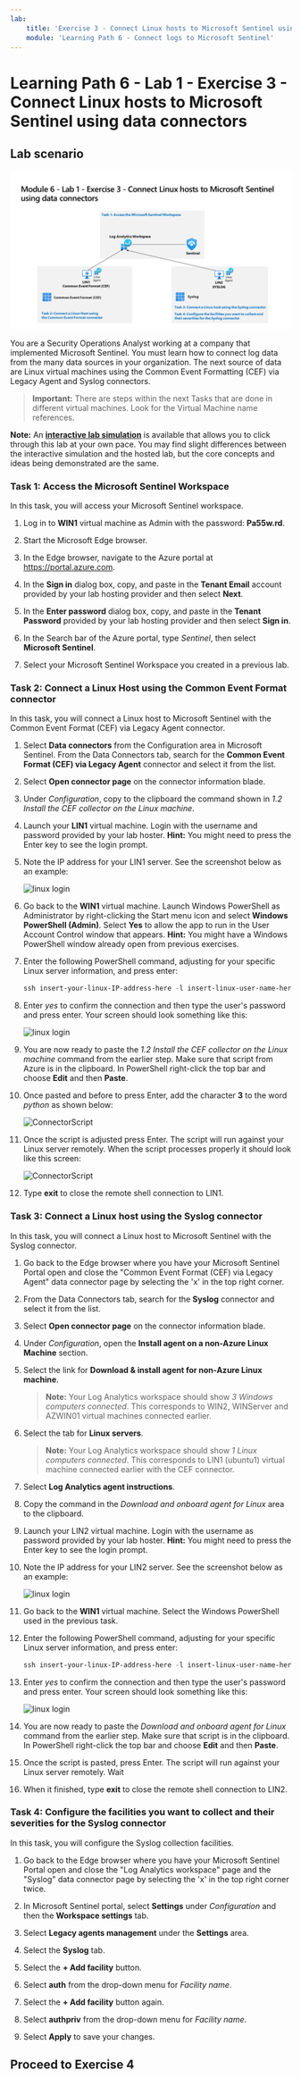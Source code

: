 ```yaml
---
lab:
    title: 'Exercise 3 - Connect Linux hosts to Microsoft Sentinel using data connectors'
    module: 'Learning Path 6 - Connect logs to Microsoft Sentinel'
---
```


# Learning Path 6 - Lab 1 - Exercise 3 - Connect Linux hosts to Microsoft Sentinel using data connectors

## Lab scenario

![Lab overview.](../Media/SC-200-Lab_Diagrams_Mod6_L1_Ex3.png)

You are a Security Operations Analyst working at a company that implemented Microsoft Sentinel. You must learn how to connect log data from the many data sources in your organization. The next source of data are Linux virtual machines using the Common Event Formatting (CEF) via Legacy Agent and Syslog connectors.


>**Important:** There are steps within the next Tasks that are done in different virtual machines. Look for the Virtual Machine name references.

**Note:** An **[interactive lab simulation](https://mslabs.cloudguides.com/guides/SC-200%20Lab%20Simulation%20-%20Connect%20Linux%20hosts%20to%20Microsoft%20Sentinel%20using%20data%20connectors)** is available that allows you to click through this lab at your own pace. You may find slight differences between the interactive simulation and the hosted lab, but the core concepts and ideas being demonstrated are the same. 

### Task 1: Access the Microsoft Sentinel Workspace

In this task, you will access your Microsoft Sentinel workspace.

1. Log in to **WIN1** virtual machine as Admin with the password: **Pa55w.rd**.  

1. Start the Microsoft Edge browser.

1. In the Edge browser, navigate to the Azure portal at https://portal.azure.com.

1. In the **Sign in** dialog box, copy, and paste in the **Tenant Email** account provided by your lab hosting provider and then select **Next**.

1. In the **Enter password** dialog box, copy, and paste in the **Tenant Password** provided by your lab hosting provider and then select **Sign in**.

1. In the Search bar of the Azure portal, type *Sentinel*, then select **Microsoft Sentinel**.

1. Select your Microsoft Sentinel Workspace you created in a previous lab.


### Task 2: Connect a Linux Host using the Common Event Format connector

In this task, you will connect a Linux host to Microsoft Sentinel with the Common Event Format (CEF) via Legacy Agent connector.

1. Select **Data connectors** from the Configuration area in Microsoft Sentinel. From the Data Connectors tab, search for the **Common Event Format (CEF) via Legacy Agent** connector and select it from the list.

1. Select **Open connector page** on the connector information blade.

1. Under *Configuration*, copy to the clipboard the command shown in *1.2 Install the CEF collector on the Linux machine*.

1. Launch your **LIN1** virtual machine. Login with the username and password provided by your lab hoster. **Hint:** You might need to press the Enter key to see the login prompt. 

1. Note the IP address for your LIN1 server. See the screenshot below as an example:

    ![linux login](../Media/LinuxLoginExample.png)

1. Go back to the **WIN1** virtual machine. Launch Windows PowerShell as Administrator by right-clicking the Start menu icon and select **Windows PowerShell (Admin)**. Select **Yes** to allow the app to run in the User Account Control window that appears. **Hint:** You might have a Windows PowerShell window already open from previous exercises.

1. Enter the following PowerShell command, adjusting for your specific Linux server information, and press enter:

    ```PowerShell
    ssh insert-your-linux-IP-address-here -l insert-linux-user-name-here
    ```

1. Enter *yes* to confirm the connection and then type the user's password and press enter. Your screen should look something like this:

    ![linux login](../Media/PSconnectLinux.png)

1. You are now ready to paste the *1.2 Install the CEF collector on the Linux machine* command from the earlier step. Make sure that script from Azure is in the clipboard. In PowerShell right-click the top bar and choose **Edit** and then **Paste**. 

1. Once pasted and before to press Enter, add the character **3** to the word *python* as shown below:

    ![ConnectorScript](../Media/ConnectorScript.png)


1. Once the script is adjusted press Enter. The script will run against your Linux server remotely. When the script processes properly it should look like this screen:

    ![ConnectorScript](../Media/LinuxConnected.png)

1. Type **exit** to close the remote shell connection to LIN1.


### Task 3: Connect a Linux host using the Syslog connector

In this task, you will connect a Linux host to Microsoft Sentinel with the Syslog connector.

1. Go back to the Edge browser where you have your Microsoft Sentinel Portal open and close the "Common Event Format (CEF) via Legacy Agent" data connector page by selecting the 'x' in the top right corner. 

1. From the Data Connectors tab, search for the **Syslog** connector and select it from the list.

1. Select **Open connector page** on the connector information blade.

1. Under *Configuration*, open the **Install agent on a non-Azure Linux Machine** section.

1. Select the link for **Download & install agent for non-Azure Linux machine**. 

    >**Note:** Your Log Analytics workspace should show *3 Windows computers connected*. This corresponds to WIN2, WINServer and AZWIN01 virtual machines connected earlier.

1. Select the tab for **Linux servers**.

    >**Note:** Your Log Analytics workspace should show *1 Linux computers connected*. This corresponds to LIN1 (ubuntu1) virtual machine connected earlier with the CEF connector.

1. Select **Log Analytics agent instructions**.

1. Copy the command in the *Download and onboard agent for Linux* area to the clipboard.

1. Launch your LIN2 virtual machine. Login with the username as password provided by your lab hoster. **Hint:** You might need to press the Enter key to see the login prompt.

1. Note the IP address for your LIN2 server. See the screenshot below as an example:

    ![linux login](../Media/LinuxLoginExample.png)

1. Go back to the **WIN1** virtual machine. Select the Windows PowerShell used in the previous task.

1. Enter the following PowerShell command, adjusting for your specific Linux server information, and press enter:

    ```PowerShell
    ssh insert-your-linux-IP-address-here -l insert-linux-user-name-here
    ```

1. Enter *yes* to confirm the connection and then type the user's password and press enter. Your screen should look something like this:

    ![linux login](../Media/PSconnectLinux.png)

1. You are now ready to paste the *Download and onboard agent for Linux* command from the earlier step. Make sure that script is in the clipboard. In PowerShell right-click the top bar and choose **Edit** and then **Paste**.

1. Once the script is pasted, press Enter. The script will run against your Linux server remotely. Wait

1. When it finished, type **exit** to close the remote shell connection to LIN2.


### Task 4: Configure the facilities you want to collect and their severities for the Syslog connector

In this task, you will configure the Syslog collection facilities.

1. Go back to the Edge browser where you have your Microsoft Sentinel Portal open and close the "Log Analytics workspace" page and the "Syslog" data connector page by selecting the 'x' in the top right corner twice.

1. In Microsoft Sentinel portal, select **Settings** under *Configuration* and then the **Workspace settings** tab.

1. Select **Legacy agents management** under the **Settings** area.

1. Select the **Syslog** tab.

1. Select the **+ Add facility** button.

1. Select **auth** from the drop-down menu for *Facility name*.

1. Select the **+ Add facility** button again.

1. Select **authpriv** from the drop-down menu for *Facility name*.

1. Select **Apply** to save your changes.

## Proceed to Exercise 4

